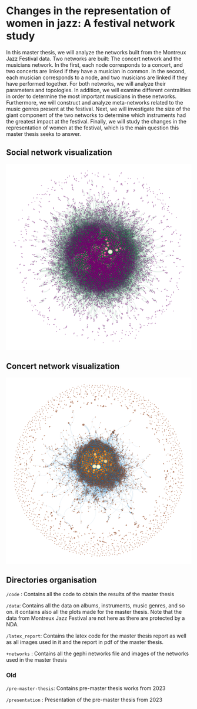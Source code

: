 # Changes in the representation of women in jazz: A festival network study

In this master thesis, we will analyze the networks built from the Montreux Jazz Festival data. Two networks are built: The concert network and the musicians network. In the first, each node corresponds to a concert, and two concerts are linked if they have a musician in common. In the second, each musician corresponds to a node, and two musicians are linked if they have performed together. For both networks, we will analyze their parameters and topologies. In addition, we will examine different centralities in order to determine the most important musicians in these networks. Furthermore, we will construct and analyze meta-networks related to the music genres present at the festival. Next, we will investigate the size of the giant component of the two networks to determine which instruments had the greatest impact at the festival. Finally, we will study the changes in the representation of women at the festival, which is the main question this master thesis seeks to answer.

## Social network visualization

<img width="1000px" src="./networks/images/mjf/mjf_social_net.png" alt="social netwrok png" />



## Concert network visualization

<img width="1000px" src="./networks/images/mjf/mjf_concerts_projection_net.png" alt="concert netwrok png" />

## Directories organisation

`/code` : Contains all the code to obtain the results of the master thesis 

`/data`: Contains all the data on albums, instruments, music genres, and so on. it contains also all the plots made for the master thesis. Note that the data from Montreux Jazz Festival are not here as there are protected by a NDA.

`/latex_report`: Contains the latex code for the master thesis report as well as all images used in it and the report in pdf of the master thesis. 

`+networks` : Contains all the gephi networks file and images of the networks used in the master thesis

### Old 

`/pre-master-thesis`: Contains pre-master thesis works from 2023 

`/presentation` : Presentation of the pre-master thesis from 2023